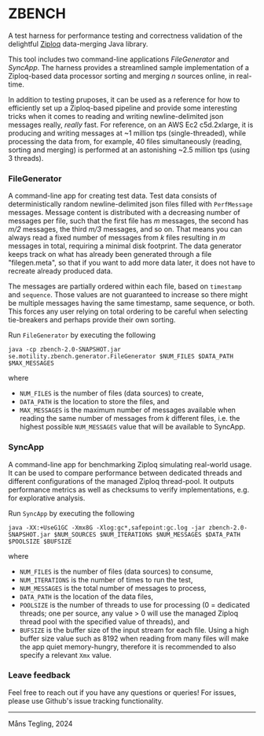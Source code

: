 # ZBENCH

A test harness for performance testing and correctness validation of the delightful 
[Ziploq](https://github.com/manstegling/ziploq) data-merging Java library. 

This tool includes two command-line
applications _FileGenerator_ and _SyncApp_. The harness provides a streamlined sample implementation of a
Ziploq-based data processor sorting and merging _n_ sources online, in real-time. 

In addition to testing pruposes, it can be used as a reference for how to efficiently set up a Ziploq-based pipeline and
provide some interesting tricks when it comes to reading and writing newline-delimited json messages really, _really_ 
fast. For reference, on an AWS Ec2 c5d.2xlarge, it is producing and writing messages at ~1 million tps 
(single-threaded), while processing the data from, for example, 40 files simultaneously (reading, sorting and merging) 
is performed at an astonishing ~2.5 million tps (using 3 threads).

### FileGenerator

A command-line app for creating test data. Test data consists of deterministically random newline-delimited json files 
filled with `PerfMessage` messages. Message content is distributed with a decreasing number of messages per file, such 
that the first file has _m_ messages, the second has _m/2_ messages, the third _m/3_ messages, and so on. That means you
can always read a fixed number of messages from _k_ files resulting in _m_ messages in total, requiring a minimal disk
footprint. The data generator keeps track on what has already been generated through a file "filegen.meta", so that if 
you want to add more data later, it does not have to recreate already produced data.

The messages are partially ordered within each file, based on `timestamp` and `sequence`. Those values are not 
guaranteed to increase so there might be multiple messages having the same timestamp, same sequence, or both. This 
forces any user relying on total ordering to be careful when selecting tie-breakers and perhaps provide their own 
sorting.

Run `FileGenerator` by executing the following

```shell
java -cp zbench-2.0-SNAPSHOT.jar se.motility.zbench.generator.FileGenerator $NUM_FILES $DATA_PATH $MAX_MESSAGES
```

where 
* `NUM_FILES` is the number of files (data sources) to create, 
* `DATA_PATH` is the location to store the files, and 
* `MAX_MESSAGES` is the maximum number of messages available when reading the same number of messages from _k_ different
files, i.e. the highest possible `NUM_MESSAGES` value that will be available to SyncApp.

### SyncApp

A command-line app for benchmarking Ziploq simulating real-world usage. It can be used to compare performance between 
dedicated threads and different configurations of the managed Ziploq thread-pool. It outputs performance metrics as well
as checksums to verify implementations, e.g. for explorative analysis.

Run `SyncApp` by executing the following

```shell
java -XX:+UseG1GC -Xmx8G -Xlog:gc*,safepoint:gc.log -jar zbench-2.0-SNAPSHOT.jar $NUM_SOURCES $NUM_ITERATIONS $NUM_MESSAGES $DATA_PATH $POOLSIZE $BUFSIZE
```

where 
* `NUM_FILES` is the number of files (data sources) to consume, 
* `NUM_ITERATIONS` is the number of times to run the test, 
* `NUM_MESSAGES` is the total number of messages to process, 
* `DATA_PATH` is the location of the data files, 
* `POOLSIZE` is the number of threads to use for processing (0 = dedicated threads; one per source, any value > 0 will
use the managed Ziploq thread pool with the specified value of threads), and 
* `BUFSIZE` is the buffer size of the input stream for each file. Using a high buffer size value such as 8192 when 
reading from many files will make the app quiet memory-hungry, therefore it is recommended to also specify a relevant 
`Xmx` value.

### Leave feedback

Feel free to reach out if you have any questions or queries! For issues, please use Github's issue 
tracking functionality.

 ----

Måns Tegling, 2024